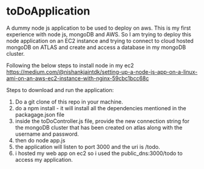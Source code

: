 # toDoApplication
A dummy node js application to be used to deploy on aws.
This is my first experience with node js, mongoDB and AWS. So I am trying to deploy this node application on an EC2 instance and trying to connect to cloud hosted mongoDB on ATLAS and create and access a database in my mongoDB cluster.



Following the below steps to install node in my ec2
https://medium.com/@nishankjaintdk/setting-up-a-node-js-app-on-a-linux-ami-on-an-aws-ec2-instance-with-nginx-59cbc1bcc68c



Steps to download and run the application:

1. Do a git clone of this repo in your machine.
2. do a npm install - it will install all the dependencies mentioned in the packagage.json file
3. inside the toDoController.js file, provide the new connection string for the mongoDB cluster that has been created on atlas along with the username and password. 
4. then do node app.js
5. the application will listen to port 3000 and the uri is /todo.
6. i hosted my web app on ec2 so i used the public_dns:3000/todo to access my application.
